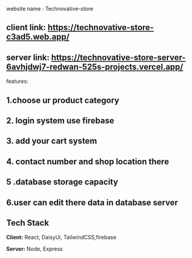 website name : Technovative-store 
 
 ## client link: https://technovative-store-c3ad5.web.app/
 ## server link: https://technovative-store-server-6avhjdwj7-redwan-525s-projects.vercel.app/
 
features:
## 1.choose ur product category
## 2. login system use firebase
## 3. add your cart system
## 4. contact number and shop location there
## 5 .database storage capacity
## 6.user can edit there data in database server


## Tech Stack

**Client:** React, DaisyUi, TailwindCSS,firebase

**Server:** Node, Express
